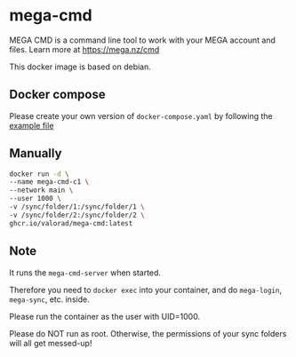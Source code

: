 # mega-cmd

MEGA CMD is a command line tool to work with your MEGA account and files. Learn more at https://mega.nz/cmd

This docker image is based on debian.

## Docker compose

Please create your own version of `docker-compose.yaml` by following the [example file](docker-compose.run.example.yaml)

## Manually

``` bash
docker run -d \
--name mega-cmd-c1 \
--network main \
--user 1000 \
-v /sync/folder/1:/sync/folder/1 \
-v /sync/folder/2:/sync/folder/2 \
ghcr.io/valorad/mega-cmd:latest
```

## Note

It runs the `mega-cmd-server` when started.

Therefore you need to `docker exec` into your container, and do `mega-login`, `mega-sync`, etc. inside.

Please run the container as the user with UID=1000.

Please do NOT run as root. Otherwise, the permissions of your sync folders will all get messed-up!

